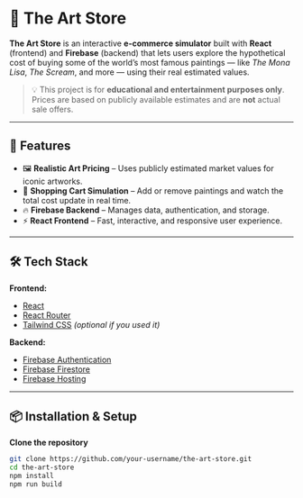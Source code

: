 # 🎨 The Art Store

**The Art Store** is an interactive **e-commerce simulator** built with **React** (frontend) and **Firebase** (backend) that lets users explore the hypothetical cost of buying some of the world’s most famous paintings — like *The Mona Lisa*, *The Scream*, and more — using their real estimated values.

> 💡 This project is for **educational and entertainment purposes only**. Prices are based on publicly available estimates and are **not** actual sale offers.

---

## 🚀 Features

- 🖼 **Realistic Art Pricing** – Uses publicly estimated market values for iconic artworks.
- 🛒 **Shopping Cart Simulation** – Add or remove paintings and watch the total cost update in real time.
- 🔥 **Firebase Backend** – Manages data, authentication, and storage.
- ⚡ **React Frontend** – Fast, interactive, and responsive user experience.


---

## 🛠 Tech Stack

**Frontend:**  
- [React](https://react.dev/)  
- [React Router](https://reactrouter.com/)  
- [Tailwind CSS](https://tailwindcss.com/) *(optional if you used it)*

**Backend:**  
- [Firebase Authentication](https://firebase.google.com/docs/auth)  
- [Firebase Firestore](https://firebase.google.com/docs/firestore)  
- [Firebase Hosting](https://firebase.google.com/docs/hosting)

---

## 📦 Installation & Setup

 **Clone the repository**
   ```bash
   git clone https://github.com/your-username/the-art-store.git
   cd the-art-store
   npm install
   npm run build

